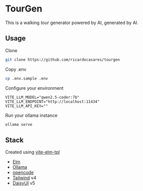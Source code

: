 # TourGen

This is a walking tour generator powered by AI, generated by AI.

## Usage

Clone

```bash
git clone https://github.com/ricardocasares/tourgen
```

Copy .env

```bash
cp .env.sample .env
```

Configure your environment

```.env
VITE_LLM_MODEL="qwen2.5-coder:7b"
VITE_LLM_ENDPOINT="http://localhost:11434"
VITE_LLM_API_KEY=""
```

Run your ollama instance

```bash
ollama serve
```

## Stack

Created using [vite-elm-tpl](https://github.com/ricardocasares/vite-elm-tpl)

- [Elm](https://elm-lang.org/)
- [Ollama](https://ollama.com)
- [opencode](https://opencode.ai)
- [Tailwind](https://tailwindcss.com/) v4
- [DaisyUI](https://daisyui.com/) v5
